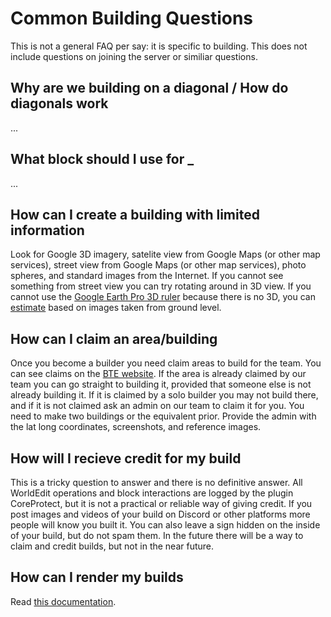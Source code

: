 # Common Building Questions

This is not a general FAQ per say: it is specific to building. This does not include questions on joining the server or similiar questions.

## Why are we building on a diagonal / How do diagonals work

...

## What block should I use for _

...

## How can I create a building with limited information

Look for Google 3D imagery, satelite view from Google Maps (or other map services), street view from Google Maps (or other map services), photo spheres, and standard images from the Internet. If you cannot see something from street view you can try rotating around in 3D view. If you cannot use the [Google Earth Pro 3D ruler](../measure#google-earth-pro) because there is no 3D, you can [estimate](../measure#estimate) based on images taken from ground level.

## How can I claim an area/building

Once you become a builder you need claim areas to build for the team. You can see claims on the [BTE website](https://buildtheearth.net/map/). If the area is already claimed by our team you can go straight to building it, provided that someone else is not already building it. If it is claimed by a solo builder you may not build there, and if it is not claimed ask an admin on our team to claim it for you. You need to make two buildings or the equivalent prior. Provide the admin with the lat long coordinates, screenshots, and reference images.

## How will I recieve credit for my build

This is a tricky question to answer and there is no definitive answer. All WorldEdit operations and block interactions are logged by the plugin CoreProtect, but it is not a practical or reliable way of giving credit. If you post images and videos of your build on Discord or other platforms more people will know you built it. You can also leave a sign hidden on the inside of your build, but do not spam them. In the future there will be a way to claim and credit builds, but not in the near future.

## How can I render my builds

Read [this documentation](https://vapor-docs.readthedocs.io/en/latest/buildtheearth/rendering/).
